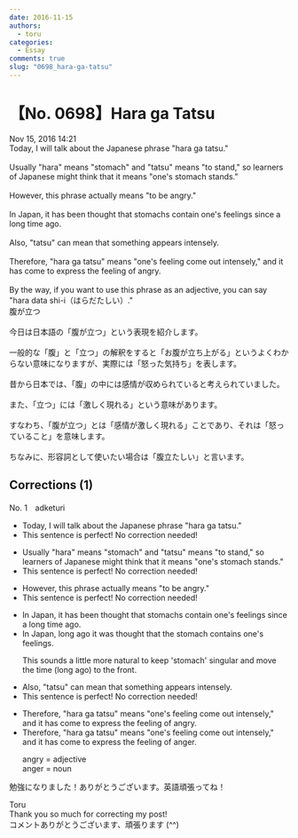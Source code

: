 ```yaml
---
date: 2016-11-15
authors:
  - toru
categories:
  - Essay
comments: true
slug: "0698_hara-ga-tatsu"
---
```


# 【No. 0698】Hara ga Tatsu
<div class="date">Nov 15, 2016 14:21</div>
<div id="post"><div id="body_show_ori">
Today, I will talk about the Japanese phrase "hara ga tatsu."<br/><br/>Usually "hara" means "stomach" and "tatsu" means "to stand," so learners of Japanese might think that it means "one's stomach stands."<br/><br/>However, this phrase actually means "to be angry."<br/><br/>In Japan, it has been thought that stomachs contain one's feelings since a long time ago.<br/><br/>Also, "tatsu" can mean that something appears intensely.<br/><br/>Therefore, "hara ga tatsu" means "one's feeling come out intensely," and it has come to express the feeling of angry.<br/><br/>By the way, if you want to use this phrase as an adjective, you can say "hara data shi-i（はらだたしい）."
</div></div>

<!-- more -->

<div id="post_ja"><div id="body_show_mo">
腹が立つ<br/><br/>今日は日本語の「腹が立つ」という表現を紹介します。<br/><br/>一般的な「腹」と「立つ」の解釈をすると「お腹が立ち上がる」というよくわからない意味になりますが、実際には「怒った気持ち」を表します。<br/><br/>昔から日本では、「腹」の中には感情が収められていると考えられていました。<br/><br/>また、「立つ」には「激しく現れる」という意味があります。<br/><br/>すなわち、「腹が立つ」とは「感情が激しく現れる」ことであり、それは「怒っていること」を意味します。 <br/><br/>ちなみに、形容詞として使いたい場合は「腹立たしい」と言います。
</div></div>

## Corrections (1)
<div id="block"><div class="first_name"> No. 1　<span class="just_name">adketuri</span></div><div id="block2">
<ul class="correction_field">
<li class="incorrect">Today, I will talk about the Japanese phrase "hara ga tatsu."</li>
<li class="corrected perfect">This sentence is perfect! No correction needed!</li>
</ul>
<ul class="correction_field">
<li class="incorrect">Usually "hara" means "stomach" and "tatsu" means "to stand," so learners of Japanese might think that it means "one's stomach stands."</li>
<li class="corrected perfect">This sentence is perfect! No correction needed!</li>
</ul>
<ul class="correction_field">
<li class="incorrect">However, this phrase actually means "to be angry."</li>
<li class="corrected perfect">This sentence is perfect! No correction needed!</li>
</ul>
<ul class="correction_field">
<li class="incorrect">In Japan, it has been thought that stomachs contain one's feelings since a long time ago.</li>
<li class="corrected correct">
In Japan, long ago it was thought that the stomach contains one's feelings.
<p class="correction_comment">This sounds a little more natural to keep 'stomach' singular and move the time (long ago) to the front.</p>
</li>
</ul>
<ul class="correction_field">
<li class="incorrect">Also, "tatsu" can mean that something appears intensely.</li>
<li class="corrected perfect">This sentence is perfect! No correction needed!</li>
</ul>
<ul class="correction_field">
<li class="incorrect">Therefore, "hara ga tatsu" means "one's feeling come out intensely," and it has come to express the feeling of angry.</li>
<li class="corrected correct">
Therefore, "hara ga tatsu" means "one's feeling come out intensely," and it has come to express the feeling of anger.
<p class="correction_comment">angry = adjective<br/>anger = noun</p>
</li>
</ul>
<p class="comment_small">
 勉強になりました！ありがとうございます。英語頑張ってね！
</p>

</div><div class="name"><span class="just_name">Toru</span><br>
Thank you so much for correcting my post!<br/>コメントありがとうございます、頑張ります (^^)
</div>
</div>
